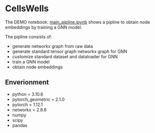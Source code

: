 # CellsWells

The DEMO notebook: [main_pipline.ipynb](https://github.com/YuTian8328/CellsWells/blob/main/main_pipline.ipynb)
shows a pipline to obtain node embeddings by training a GNN model.

The pipline consists of:

- generate networkx graph from raw data
- generate standard tensor graph networkx graph for GNN
- customize standard dataset and dataloader for GNN
- train a GNN model
- obtain node embeddings

## Enverionment

- python = 3.10.6
- pytorch_geometric = 2.1.0
- pytorch = 1.12.1
- networkx = 2.8.6
- numpy
- scipy
- pandas
